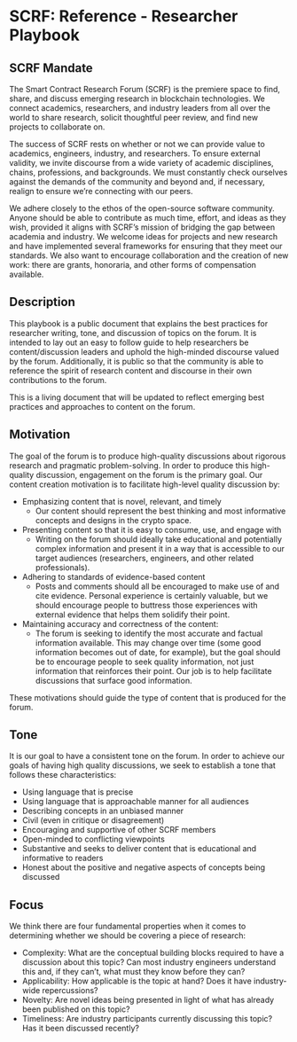# SCRF: Reference - Researcher Playbook


## SCRF Mandate

The Smart Contract Research Forum (SCRF) is the premiere space to find, share, and discuss emerging research in blockchain technologies. We connect academics, researchers, and industry leaders from all over the world to share research, solicit thoughtful peer review, and find new projects to collaborate on.

The success of SCRF rests on whether or not we can provide value to academics, engineers, industry, and researchers. To ensure external validity, we invite discourse from a wide variety of academic disciplines, chains, professions, and backgrounds. We must constantly check ourselves against the demands of the community and beyond and, if necessary, realign to ensure we’re connecting with our peers. 

We adhere closely to the ethos of the open-source software community. Anyone should be able to contribute as much time, effort, and ideas as they wish, provided it aligns with SCRF’s mission of bridging the gap between academia and industry. We welcome ideas for projects and new research and have implemented several frameworks for ensuring that they meet our standards. We also want to encourage collaboration and the creation of new work: there are grants, honoraria, and other forms of compensation available.

## Description

This playbook is a public document that explains the best practices for researcher writing, tone, and discussion of topics on the forum. It is intended to lay out an easy to follow guide to help researchers be content/discussion leaders and uphold the high-minded discourse valued by the forum. Additionally, it is public so that the community is able to reference the spirit of research content and discourse in their own contributions to the forum. 

This is a living document that will be updated to reflect emerging best practices and approaches to content on the forum. 

## Motivation

The goal of the forum is to produce high-quality discussions about rigorous research and pragmatic problem-solving. In order to produce this high-quality discussion, engagement on the forum is the primary goal. Our content creation motivation is to facilitate high-level quality discussion by:
- Emphasizing content that is novel, relevant, and timely
    - Our content should represent the best thinking and most informative concepts and designs in the crypto space. 
- Presenting content so that it is easy to consume, use, and engage with
    - Writing on the forum should ideally take educational and potentially complex information and present it in a way that is accessible to our target audiences (researchers, engineers, and other related professionals). 
- Adhering to standards of evidence-based content
    - Posts and comments should all be encouraged to make use of and cite evidence. Personal experience is certainly valuable, but we should encourage people to buttress those experiences with external evidence that helps them solidify their point. 
- Maintaining accuracy and correctness of the content:
    - The forum is seeking to identify the most accurate and factual information available. This may change over time (some good information becomes out of date, for example), but the goal should be to encourage people to seek quality information, not just information that reinforces their point. Our job is to help facilitate discussions that surface good information.

These motivations should guide the type of content that is produced for the forum. 

## Tone

It is our goal to have a consistent tone on the forum. In order to achieve our goals of having high quality discussions, we seek to establish a tone that follows these characteristics:

-   Using language that is precise
-   Using language that is approachable manner for all audiences
-   Describing concepts in an unbiased manner
-   Civil (even in critique or disagreement)
-   Encouraging and supportive of other SCRF members
-   Open-minded to conflicting viewpoints
-   Substantive and seeks to deliver content that is educational and informative to readers
-   Honest about the positive and negative aspects of concepts being discussed

## Focus

We think there are four fundamental properties when it comes to determining whether we should be covering a piece of research: 
- Complexity: What are the conceptual building blocks required to have a discussion about this topic? Can most industry engineers understand this and, if they can’t, what must they know before they can?
- Applicability: How applicable is the topic at hand? Does it have industry-wide repercussions? 
- Novelty: Are novel ideas being presented in light of what has already been published on this topic?
- Timeliness: Are industry participants currently discussing this topic? Has it been discussed recently?
